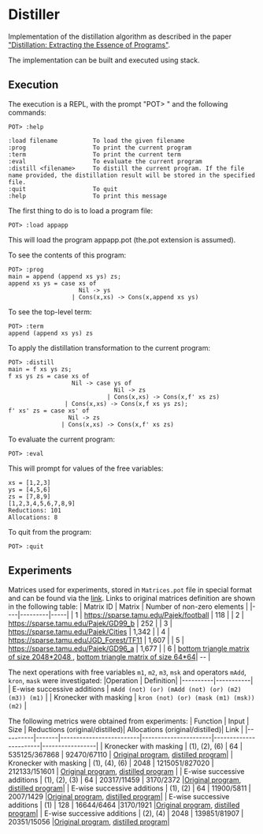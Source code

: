 # Distiller
Implementation of the distillation algorithm as described in the paper ["Distillation: Extracting the Essence of Programs"](https://dl.acm.org/doi/10.1145/1244381.1244391).

The implementation can be built and executed using stack.

## Execution 
The execution is a REPL, with the prompt "POT> " and the following commands:

```
POT> :help

:load filename          To load the given filename  
:prog                   To print the current program  
:term                   To print the current term  
:eval                   To evaluate the current program  
:distill <filename>     To distill the current program. If the file name provided, the distillation result will be stored in the specified file.  
:quit                   To quit  
:help                   To print this message  
```
The first thing to do is to load a program file:

```
POT> :load appapp
```

This will load the program appapp.pot (the.pot extension is assumed).

To see the contents of this program:

```
POT> :prog  
main = append (append xs ys) zs;  
append xs ys = case xs of  
                    Nil -> ys  
                  | Cons(x,xs) -> Cons(x,append xs ys)  
```

To see the top-level term:

```
POT> :term  
append (append xs ys) zs
```

To apply the distillation transformation to the current program:
```
POT> :distill  
main = f xs ys zs;  
f xs ys zs = case xs of  
                  Nil -> case ys of  
                              Nil -> zs  
                            | Cons(x,xs) -> Cons(x,f' xs zs)  
                | Cons(x,xs) -> Cons(x,f xs ys zs);  
f' xs' zs = case xs' of  
                 Nil -> zs  
               | Cons(x,xs) -> Cons(x,f' xs zs)  
```

To evaluate the current program:
```
POT> :eval
```
This will prompt for values of the free variables:

```
xs = [1,2,3]  
ys = [4,5,6]  
zs = [7,8,9]  
[1,2,3,4,5,6,7,8,9]  
Reductions: 101  
Allocations: 8  
```

To quit from the program:

```
POT> :quit
```

## Experiments
Matrices used for experiments, stored in `Matrices.pot` file in special format and can be found via the [link](https://github.com/YaccConstructor/Distiller/blob/d2e813f844e61916007d45195abfd8ccfeb8fd67/examples/Matrices.pot#L7). 
Links to original matrices definition are shown in the following table:
| Matrix ID | Matrix | Number of non-zero elements |
|----|---------|-----|
| 1 | https://sparse.tamu.edu/Pajek/football | 118 |
| 2 | https://sparse.tamu.edu/Pajek/GD99_b | 252 |
| 3 | https://sparse.tamu.edu/Pajek/Cities | 1,342 |
| 4 | https://sparse.tamu.edu/JGD_Forest/TF11 | 1,607 |
| 5 | https://sparse.tamu.edu/Pajek/GD96_a | 1,677 |
| 6 | [bottom triangle matrix of size 2048\*2048 ](https://github.com/YaccConstructor/Distiller/blob/d2e813f844e61916007d45195abfd8ccfeb8fd67/examples/Matrices.pot#L33), [bottom triangle matrix of size 64\*64](https://github.com/YaccConstructor/Distiller/blob/d2e813f844e61916007d45195abfd8ccfeb8fd67/examples/Matrices.pot#L38)| -- |


The next operations with free variables `m1`, `m2`, `m3`, `msk` and operators `mAdd`, `kron`, `mask` were investigated:
|Operation | Definition|
|----------|-----------|
| E-wise successive additions | `mAdd (not) (or) (mAdd (not) (or) (m2) (m3)) (m1)` |
| Kronecker with masking | `kron (not) (or) (mask (m1) (msk)) (m2)` |

The following metrics were obtained from experiments:
| Function | Input | Size  | Reductions (original/distilled)| Allocations (original/distilled)| Link |
|----------|-------|-------------------------|----------------------|-----------------------|-----------------|
| Kronecker with masking | (1), (2), (6) | 64 | 535125/367868 | 92470/67110 | [Original program](https://github.com/YaccConstructor/Distiller/blob/3340108d7138d4f663d921f883e31b880107c677/examples/KronMask.pot#L5), [distilled program](https://github.com/YaccConstructor/Distiller/blob/3340108d7138d4f663d921f883e31b880107c677/examples/KronMaskDistilled.pot#L6)|
| Kronecker with masking | (1), (4), (6) | 2048 | 1215051/827020 | 212133/151601 | [Original program](https://github.com/YaccConstructor/Distiller/blob/3340108d7138d4f663d921f883e31b880107c677/examples/KronMask.pot#L5), [distilled program](https://github.com/YaccConstructor/Distiller/blob/3340108d7138d4f663d921f883e31b880107c677/examples/KronMaskDistilled.pot#L6) |
| E-wise successive additions | (1), (2), (3) | 64 | 20317/11459 | 3170/2372 |[Original program](https://github.com/YaccConstructor/Distiller/blob/3340108d7138d4f663d921f883e31b880107c677/examples/MAdds.pot#L5), [distilled program](https://github.com/YaccConstructor/Distiller/blob/3340108d7138d4f663d921f883e31b880107c677/examples/MAddsDistilled.pot#L5)|
| E-wise successive additions | (1), (2) | 64 | 11900/5811 | 2007/1429 |[Original program](https://github.com/YaccConstructor/Distiller/blob/3340108d7138d4f663d921f883e31b880107c677/examples/MAdds.pot#L5), [distilled program](https://github.com/YaccConstructor/Distiller/blob/3340108d7138d4f663d921f883e31b880107c677/examples/MAddsDistilled.pot#L5)|
| E-wise successive additions | (1) | 128 |  16644/6464 |3170/1921 |[Original program](https://github.com/YaccConstructor/Distiller/blob/3340108d7138d4f663d921f883e31b880107c677/examples/MAdds.pot#L5), [distilled program](https://github.com/YaccConstructor/Distiller/blob/3340108d7138d4f663d921f883e31b880107c677/examples/MAddsDistilled.pot#L5)|
| E-wise successive additions | (2), (4) | 2048 | 139851/81907 | 20351/15056 |[Original program](https://github.com/YaccConstructor/Distiller/blob/3340108d7138d4f663d921f883e31b880107c677/examples/MAdds.pot#L5), [distilled program](https://github.com/YaccConstructor/Distiller/blob/3340108d7138d4f663d921f883e31b880107c677/examples/MAddsDistilled.pot#L5)|
